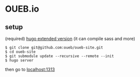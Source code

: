 # OUEB.io

## setup

(required) [hugo extended version](https://gohugo.io/getting-started/installing/#snap-package) (it can compile sass and more)
```
$ git clone git@github.com:oueb/oueb-site.git
$ cd oueb-site
$ git submodule update --recursive --remote --init
$ hugo server
```

then go to [localhost:1313](http://localhost:1313)